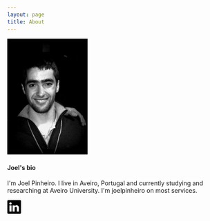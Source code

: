 ```yaml
---
layout: page
title: About
---
```


<link rel="stylesheet" href="https://maxcdn.bootstrapcdn.com/font-awesome/4.4.0/css/font-awesome.min.css">

<img src="/public/current_picture.jpg" alt="color photo ftl" width="186" height="269" />

<h4>Joel's bio</h4>

I'm Joel Pinheiro. I live in Aveiro, Portugal and currently studying and researching at Aveiro University. I'm joelpinheiro on most services.

<a href="https://www.linkedin.com/in/joelpinheiro" rel="some text">![Foo](./public/icons/32/social-011_linkedin.png)</a>
